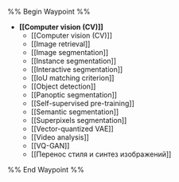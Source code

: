 %% Begin Waypoint %%
- **[[Computer vision (CV)]]**
	- [[Computer vision (CV)]]
	- [[Image retrieval]]
	- [[Image segmentation]]
	- [[Instance segmentation]]
	- [[Interactive segmentation]]
	- [[IoU matching criterion]]
	- [[Object detection]]
	- [[Panoptic segmentation]]
	- [[Self-supervised pre-training]]
	- [[Semantic segmentation]]
	- [[Superpixels segmentation]]
	- [[Vector-quantized VAE]]
	- [[Video analysis]]
	- [[VQ-GAN]]
	- [[Перенос стиля и синтез изображений]]

%% End Waypoint %%
